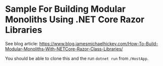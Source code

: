 # Sample For Building Modular Monoliths Using .NET Core Razor Libraries

See blog article: https://www.blog.jamesmichaelhickey.com/How-To-Build-Modular-Monoliths-With-NETCore-Razor-Class-Libraries/

You should be able to clone this and the run `dotnet run` from `/HostApp`.
